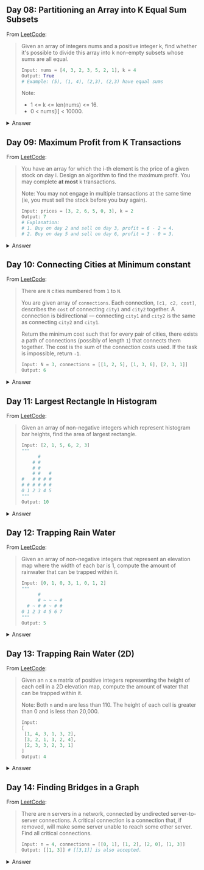 ## Day 08: Partitioning an Array into K Equal Sum Subsets

From [LeetCode](https://leetcode.com/problems/partition-to-k-equal-sum-subsets/):

> Given an array of integers nums and a positive integer k, find whether it's possible to divide this array into k non-empty subsets whose sums are all equal.
>
> ```py
> Input: nums = [4, 3, 2, 3, 5, 2, 1], k = 4
> Output: True
> # Example: (5), (1, 4), (2,3), (2,3) have equal sums
> ```
> Note:
> - 1 <= k <= len(nums) <= 16.
> - 0 < nums[i] < 10000.
>

<details><summary>Answer</summary>

View [walkthrough](https://yao.page/posts/partitioning-an-array-into-k-equal-sum-subsets-python/):

```py
def can_partition(nums, k):
    def has_ith_bit(x, i):
        return x & (1 << i)
        
    def set_ith_bit(x, i):
        return x | (1 << i)

    subset_tgt, remainder = divmod(sum(nums), k)
    if remainder != 0:
        return False

    num_subsets = 1 << len(nums)
    DP = [False for _ in range(num_subsets)]
    DP[0] = True
    
    subset_sums = [None for _ in range(num_subsets)]
    subset_sums[0] = 0

    for x in range(num_subsets):
        if DP[x]:
            for i, num in enumerate(nums):
                if not has_ith_bit(x, i):
                    x_with_num = set_ith_bit(x, i)
                    subset_sums[x_with_num] = subset_sums[x] + num
                    DP[x_with_num] = (
                        (subset_sums[x] % subset_tgt) + num <= subset_tgt
                    )

    return DP[-1]
```

</details>

## Day 09: Maximum Profit from K Transactions

From [LeetCode](https://leetcode.com/problems/best-time-to-buy-and-sell-stock-iv/):

> You have an array for which the i-th element is the price of a given stock on day i. Design an algorithm to find the maximum profit. You may complete __at most__ k transactions.
>
> Note: You may not engage in multiple transactions at the same time (ie, you must sell the stock before you buy again).
> 
> ```py
> Input: prices = [3, 2, 6, 5, 0, 3], k = 2
> Output: 7
> # Explanation:
> # 1. Buy on day 2 and sell on day 3, profit = 6 - 2 = 4.
> # 2. Buy on day 5 and sell on day 6, profit = 3 - 0 = 3.
> ```

<details><summary>Answer</summary>

View [walkthrough](https://yao.page/posts/maximum-profit-from-k-transactions-python/):

```py
def max_profit(k, prices):
    if not k or not prices:
        return 0

    n = len(prices)

    # (Optional) Additional optimisation if we
    # are able to execute unlimited transactions
    if k >= len(prices) * 2:
        max_profits = 0
        for i in range(1, n):
            max_profits += max(prices[i] - prices[i-1], 0)
        return max_profits


    # Core DP algorithm
    profits = [0 for _ in range(n)]

    for txn_idx in range(1, k + 1):
        new_profits = profits[:]
        best_preceding_value = -prices[0]

        for sell_idx in range(1, n):
            new_profits[sell_idx] = max(
                new_profits[sell_idx-1],
                best_preceding_value + prices[sell_idx]
            )

            best_preceding_value = max(
                best_preceding_value,
                profits[sell_idx-1] - prices[sell_idx]
            )

        profits = new_profits

    return profits[-1]
```

</details>

## Day 10: Connecting Cities at Minimum constant

From [LeetCode](https://leetcode.com/problems/connecting-cities-with-minimum-cost/):

> There are `N` cities numbered from `1` to `N`.
>
> You are given array of `connections`. Each connection, `[c1, c2, cost]`, describes the `cost` of connecting `city1` and `city2` together. A connection is  bidirectional –– connecting `city1` and `city2` is the same as connecting `city2` and `city1`.
>
> Return the minimum cost such that for every pair of cities, there exists a path of connections (possibly of length `1`) that connects them together.
> The cost is the sum of the connection costs used. If the task is impossible, return `-1`.
>
> ```py
> Input: N = 3, connections = [[1, 2, 5], [1, 3, 6], [2, 3, 1]]
> Output: 6
> ```

<details><summary>Answer</summary>

View [walkthrough](https://yao.page/posts/connecting-cities-at-minimum-cost-python/):

```py
import heapq
import collections

class Node:
    def __init__(self, label):
        self.label = label
        self.edges = set()


Edge = collections.namedtuple('Edge', ('cost', 'label'))


def min_MST_cost(n, connections):
    nodes = {i: Node(i) for i in range(1, n+1)}
    for c1, c2, cost in connections:
        nodes[c1].edges.add(Edge(cost, c2))
        nodes[c2].edges.add(Edge(cost, c1))

    pq = [Edge(0, 1)]
    visited = set()
    total_cost = 0

    while pq and len(visited) < n:
        popped = heapq.heappop(pq)

        if popped.label not in visited:
            visited.add(popped.label)
            node = nodes[popped.label]
            total_cost += popped.cost

            for edge in node.edges:
                heapq.heappush(pq, edge)

    if len(visited) != n:
        return -1
    return total_cost
```

</details>

## Day 11: Largest Rectangle In Histogram

From [LeetCode](https://leetcode.com/problems/largest-rectangle-in-histogram/):

> Given an array of non-negative integers which represent histogram bar heights, find the area of largest rectangle.
>
> ```py
> Input: [2, 1, 5, 6, 2, 3]
> """
>       #
>     # #
>     # #
>     # #   #
> #   # # # #
> # # # # # #
> 0 1 2 3 4 5
> """
> Output: 10
> ```

<details><summary>Answer</summary>

View [walkthrough](https://yao.page/posts/largest-rectangle-in-histogram-python/):

```py
def get_largest_rectangle_area(heights):

    active = []
    largest_area = 0

    for i, new_height in enumerate(heights + [0]):
        while active and heights[active[-1]] >= new_height:
            popped_idx = active.pop()

            height = heights[popped_idx]

            leftbound = active[-1] if active else -1
            rightbound = i   
            width = rightbound - leftbound - 1

            largest_area = max(largest_area, width * height)
            
        active.append(i)

    return largest_area
```

</details>

## Day 12: Trapping Rain Water

From [LeetCode](https://leetcode.com/problems/trapping-rain-water/):

> Given an array of non-negative integers that represent an elevation map where the width of each bar is 1, compute the amount of rainwater that can be trapped within it.
>
> ```py
> Input: [0, 1, 0, 3, 1, 0, 1, 2]
> """
>       #
>       # ~ ~ ~ #
>   # ~ # # ~ # #
> 0 1 2 3 4 5 6 7
> """
> Output: 5
> ```

<details><summary>Answer</summary>

View [walkthrough](https://yao.page/posts/trapping-rain-water-python/):

```py
def trap(heights):

    max_left, max_right = 0, 0
    left, right = 0, len(heights) - 1 
    
    vol = 0
    while left < right:
        max_left = max(max_left, heights[left])
        max_right = max(max_right, heights[right])
        
        if max_left <= max_right:
            vol += max_left - heights[left] 
            left += 1
        
        else: # max_right < max_left
            vol += max_right - heights[right]
            right -= 1
            
    
    return vol
```

</details>

## Day 13: Trapping Rain Water (2D)

From [LeetCode](https://leetcode.com/problems/trapping-rain-water-ii/):

> Given an `n` x `m` matrix of positive integers representing the height of each cell in a 2D elevation map, compute the amount of water that can be trapped within it.
>
> Note: Both `n` and `m` are less than 110. The height of each cell is greater than 0 and is less than 20,000.
> ```py
> Input:
> [
>  [1, 4, 3, 1, 3, 2],
>  [3, 2, 1, 3, 2, 4],
>  [2, 3, 3, 2, 3, 1]
> ]
> Output: 4
> ```

<details><summary>Answer</summary>

View [walkthrough](https://yao.page/posts/trapping-rain-water-2D-python/):

```py
import heapq
import collections 

Cell = collections.namedtuple('Cell', ('ht', 'r', 'c'))

SHIFT = [(-1, 0), (1, 0), (0, -1), (0, 1)]

def trap(mtx):
    if not mtx:
        return 0
    
    n, m = len(mtx), len(mtx[0])

    # Store perimeter cells in min heap
    pq = []
    seen = set()
    for r in range(n):
        if r in [0, n-1]:
            for c in range(m):
                heapq.heappush(pq, Cell(mtx[r][c], r, c))
                seen.add((r, c))
        else:
            heapq.heappush(pq, Cell(mtx[r][0], r, 0))
            seen.add((r, 0))

            heapq.heappush(pq, Cell(mtx[r][m-1], r, m-1))
            seen.add((r, m-1))

    # Go through every seen cell stored in the heap
    water = 0
    popped_max = 0 # Upper bound value
    while pq:
        # Greedily pop off the lowest ones
        popped = heapq.heappop(pq)
        popped_max = max(popped_max, popped.ht)
        
        # Examine adjacent cells
        for dr, dc in SHIFT:
            nr, nc = popped.r + dr, popped.c + dc
            if (
                0 <= nr <= n - 1 and
                0 <= nc <= m - 1 and
                (nr, nc) not in seen
            ):
                # Increment water count if upper bound value
                # is greater than the adjacent cell's height
                water += max(popped_max - mtx[nr][nc], 0)
                heapq.heappush(pq, Cell(mtx[nr][nc], nr, nc))
                seen.add((nr, nc))

    return water
```

</details>

## Day 14: Finding Bridges in a Graph

From [LeetCode](https://leetcode.com/problems/critical-connections-in-a-network/):

> There are n servers in a network, connected by undirected server-to-server connections. A critical connection is a connection that, if removed, will make some server unable to reach some other server. Find all critical connections.
>
> ```py
> Input: n = 4, connections = [[0, 1], [1, 2], [2, 0], [1, 3]]
> Output: [[1, 3]] # [[3,1]] is also accepted.
> ```

<details><summary>Answer</summary>

View [walkthrough](https://yao.page/posts/finding-bridges-in-a-graph-python/):

```py
def find_bridges(n, connection):
    
    graph = collections.defaultdict(list)
    depths = [None for _ in range(n)]

    for a, b in connections:
        graph[a].append(b)
        graph[b].append(a)

    edges = set([
        tuple(sorted(c)) for c in connections
    ])

    def DFS(u, depth):
        
        if depths[u] is not None:
            return depths[u]

        depths[u] = depth

        min_cyclic_depth = math.inf

        for v in graph[u]:
            
            if depths[v] == depth-1:
                continue
                
            cyclic_depth = DFS(v, depth+1)
            if cyclic_depth <= depth:
                edges.discard(tuple(sorted([u, v])))
                min_cyclic_depth = min(
                    min_cyclic_depth, cyclic_depth
                )

        return min_cyclic_depth


    DFS(0, 0)
    return edges
```

</details>

